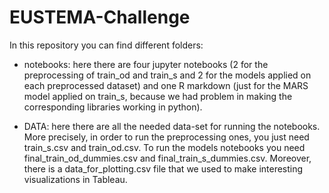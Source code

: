 # EUSTEMA-Challenge

In this repository you can find different folders:

* notebooks: here there are four jupyter notebooks (2 for the preprocessing of train\_od and train\_s and 2 for the models applied on each preprocessed dataset)  and one R markdown (just for the MARS model applied on train\_s, because we had problem in making the corresponding libraries working in python).

* DATA: here there are all the needed data-set for running the notebooks. More precisely, in order to run the preprocessing ones, you just need train\_s.csv and train\_od.csv. To run the models notebooks you need final\_train\_od\_dummies.csv and final\_train\_s\_dummies.csv. Moreover, there is a data\_for\_plotting.csv file that we used to make interesting visualizations in Tableau. 
